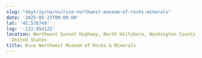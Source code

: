 ```yaml
---
slug: "daytrip/na/us/rice-northwest-museum-of-rocks-minerals"
date: '2025-05-23T00:00:00'
lat: '45.576749'
lng: '-122.954122'
location: Northwest Sunset Highway, North Hillsboro, Washington County, Oregon, 97124,
  United States
title: Rice Northwest Museum of Rocks & Minerals
---
```



